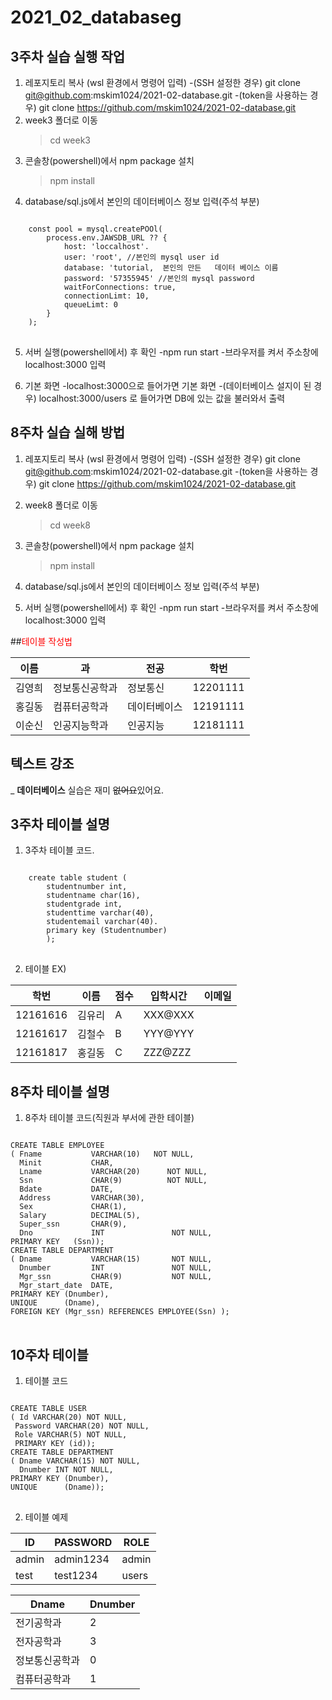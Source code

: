 # 2021_02_databaseg

## 3주차 실습 실행 작업
1. 레포지토리 복사 (wsl 환경에서 명령어 입력)
-(SSH 설정한 경우) git clone git@github.com:mskim1024/2021-02-database.git
-(token을 사용하는 경우) git clone https://github.com/mskim1024/2021-02-database.git
2. week3 폴더로 이동
    >cd week3
3. 콘솔창(powershell)에서 npm package 설치
    >npm install
4. database/sql.js에서 본인의 데이터베이스 정보 입력(주석 부분)

<pre>
<code>
    const pool = mysql.createPOOl(
        process.env.JAWSDB_URL ?? {
            host: 'loccalhost'.
            user: 'root', //본인의 mysql user id
            database: 'tutorial,  본인의 만든   데이터 베이스 이름
            password: '57355945' //본인의 mysql password
            waitForConnections: true,
            connectionLimt: 10,
            queueLimt: 0
        }
    );
</code>
</pre>

5. 서버 실행(powershell에서) 후 확인
    -npm run start
    -브라우저를 켜서 주소창에 localhost:3000 입력

6. 기본 화면
    -localhost:3000으로 들어가면 기본 화면
    -(데이터베이스 설지이 된 경우) localhost:3000/users 로 들어가면 DB에 있는 값을 불러와서 출력

## 8주차 실습 실해 방법
1. 레포지토리 복사 (wsl 환경에서 명령어 입력)
-(SSH 설정한 경우) git clone git@github.com:mskim1024/2021-02-database.git
-(token을 사용하는 경우) git clone https://github.com/mskim1024/2021-02-database.git
2. week8 폴더로 이동
    >cd week8
3. 콘솔창(powershell)에서 npm package 설치
    >npm install
4. database/sql.js에서 본인의 데이터베이스 정보 입력(주석 부분)

5. 서버 실행(powershell에서) 후 확인
    -npm run start
    -브라우저를 켜서 주소창에 localhost:3000 입력

##<span style="color:red">테이블 작성법</span>

이름|과|전공|학번
---|---|---|---|
김영희|정보통신공학과|정보통신|12201111|
홍길동|컴퓨터공학과|데이터베이스|12191111|
이순신|인공지능학과|인공지능|12181111|

## 텍스트 강조

 _ **데이터베이스** 실습은 재미 ~~없어요~~있어요.

 ## 3주차 테이블 설명

1. 3주차 테이블 코드.
 <pre>
<code>
    create table student (
        studentnumber int,
        studentname char(16),
        studentgrade int,
        studenttime varchar(40),
        studentemail varchar(40).
        primary key (Studentnumber)
        );
</code>
</pre>

2. 테이블 EX)

학번|이름|점수|입학시간|이메일
---|---|---|---|---|
12161616|김유리|A|XXX@XXX|
12161617|김철수|B|YYY@YYY|
12161817|홍길동|C|ZZZ@ZZZ|



## 8주차 테이블 설명

1. 8주차 테이블 코드(직원과 부서에 관한 테이블)

<pre>
<code>
CREATE TABLE EMPLOYEE
( Fname           VARCHAR(10)   NOT NULL,
  Minit           CHAR,
  Lname           VARCHAR(20)      NOT NULL,
  Ssn             CHAR(9)          NOT NULL,
  Bdate           DATE,
  Address         VARCHAR(30),
  Sex             CHAR(1),
  Salary          DECIMAL(5),
  Super_ssn       CHAR(9),
  Dno             INT               NOT NULL,
PRIMARY KEY   (Ssn));
CREATE TABLE DEPARTMENT
( Dname           VARCHAR(15)       NOT NULL,
  Dnumber         INT               NOT NULL,
  Mgr_ssn         CHAR(9)           NOT NULL,
  Mgr_start_date  DATE,
PRIMARY KEY (Dnumber),
UNIQUE      (Dname),
FOREIGN KEY (Mgr_ssn) REFERENCES EMPLOYEE(Ssn) );
</code>
</pre>


## 10주차 테이블

1. 테이블 코드 
<pre>
<code>
CREATE TABLE USER
( Id VARCHAR(20) NOT NULL,
 Password VARCHAR(20) NOT NULL,
 Role VARCHAR(5) NOT NULL,
 PRIMARY KEY (id));
CREATE TABLE DEPARTMENT
( Dname VARCHAR(15) NOT NULL,
  Dnumber INT NOT NULL,
PRIMARY KEY (Dnumber),
UNIQUE      (Dname));
</code>
</pre>

2. 테이블 예제


ID|PASSWORD|ROLE
---|---|---|
admin|admin1234|admin
test|test1234|users

Dname|Dnumber
---|---|
전기공학과|2
전자공학과|3
정보통신공학과|0
컴퓨터공학과|1






 
